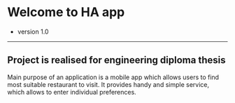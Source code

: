# Welcome to HA app

- version 1.0

---

## Project is realised for engineering diploma thesis

Main purpose of an application is a mobile app which allows users to find most suitable restaurant to visit.
It provides handy and simple service, which allows to enter individual preferences.
